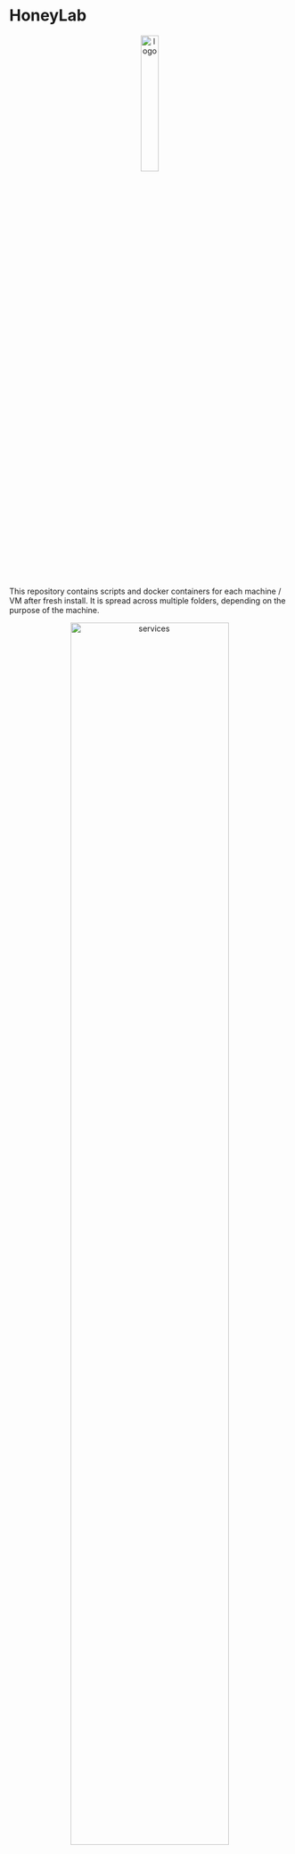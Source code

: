 # HoneyLab
<div class="intro" align="center">
    <img src="./img/logo.png" width="25%" alt="logo">
</div>

This repository contains scripts and docker containers for each machine / VM after fresh install. It is spread across multiple folders, depending on the purpose of the machine.

<div class="intro" align="center">
    <img src="./img/services.svg" width="75%" alt="services">
</div>

*[Icons](https://github.com/free-icons/free-icons)

# Proxmox
## Remove subscription popup:
```bash
cd /usr/share/javascript/proxmox-widget-toolkit
cp proxmoxlib.js proxmoxlib.js.bak
nano proxmoxlib.js
```
Replace the line:
`if (res ==`
with:
`if (false)`

## CPU temperature:
Install `lm-sensors` with `apt install lm-sensors` and then run `sensors` to see all sensors.

<div class="intro" align="center">
    <img src="./img/proxmox-sensors.png" width="50%" alt="sensors">
</div>

Open `/usr/share/perl5/PVE/API2/Nodes.pm ` and find:
```bash
$res->{pveversion} = PVE::pvecfg::package() . "/" .
    PVE::pvecfg::version_text();
 
my $dinfo = df('/', 1);     # output is bytes
```
Add line:
```bash
$res->{pveversion} = PVE::pvecfg::package() . "/" .
    PVE::pvecfg::version_text();
 
$res->{thermalstate} = `sensors`;

my $dinfo = df('/', 1);     # output is bytes
```

Then open `/usr/share/pve-manager/js/pvemanagerlib.js` and find:
```bash
Ext.define('PVE.node.StatusView', {
extend: 'PVE.panel.StatusView',
alias: 'widget.pveNodeStatus',

height: 300,
bodyPadding: '5 15 5 15',

layout: {
    type: 'table',
    columns: 2,
    tableAttrs: {
        style: {
            width: '100%'
        }
    }
},
```
Change `bodyPadding: '5 15 5 15'` to `bodyPadding: '20 15 20 15'` and `height` - this depends on how many sensors you have.

In the same file, find:
```bash
{
    itemId: 'version',
    colspan: 2,
    printBar: false,
    title: gettext('PVE Manager Version'),
    textField: 'pveversion',
    value: ''
}
```

And add - change for number of sensors:
```bash
{
    itemId: 'thermal1',
    colspan: 2,
    printBar: false,
    title: gettext('P-Cores Thermal State ℃'),
    textField: 'thermalstate',
    renderer:function(value){
        const c0 = value.match(/Core 0.*?\+([\d\.]+)Â/)[1];
        const c1 = value.match(/Core 4.*?\+([\d\.]+)Â/)[1];
        const c2 = value.match(/Core 8.*?\+([\d\.]+)Â/)[1];
        const c3 = value.match(/Core 12.*?\+([\d\.]+)Â/)[1];
        return `P0: ${c0} | P1: ${c1} | P2: ${c2} | P3: ${c3}`
        }
},
{
    itemId: 'thermal2',
    colspan: 2,
    printBar: false,
    title: gettext('E-Cores Thermal State ℃'),
    textField: 'thermalstate',
    renderer:function(value){
        const c0 = value.match(/Core 16.*?\+([\d\.]+)Â/)[1];
        const c1 = value.match(/Core 17.*?\+([\d\.]+)Â/)[1];
        const c2 = value.match(/Core 18.*?\+([\d\.]+)Â/)[1];
        const c3 = value.match(/Core 19.*?\+([\d\.]+)Â/)[1];
        const c4 = value.match(/Core 20.*?\+([\d\.]+)Â/)[1];
        const c5 = value.match(/Core 21.*?\+([\d\.]+)Â/)[1];
        const c6 = value.match(/Core 22.*?\+([\d\.]+)Â/)[1];
        const c7 = value.match(/Core 23.*?\+([\d\.]+)Â/)[1];
        return `E0: ${c0} | E1: ${c1} | E2: ${c2} | E3: ${c3} | E4: ${c4} | E5: ${c5} | E6: ${c6} | E7: ${c7}` >                }
}  
```

And lastly type `systemctl restart pveproxy` to apply changes.

Final result should look like this:
<div class="intro" align="center">
    <img src="./img/proxmox-temperature.png" width="100%" alt="temperature">
</div>

# Ansible
Before using Ansible, update your system and install following packages on host:
```bash
sudo apt install ansible sshpass -y
```

And other machines:
```bash
sudo apt install ansible -y
```

Before first use, create config file and change `host_key_checking` to `False`:
```bash
ansible-config init --disabled > ansible.cfg
```

Then edit [hosts](/Ansible/inventory/hosts) file.

Test connection to all machines:
```bash
ansible -i ./Ansible/inventory/hosts SRV_Collection -m ping --ask-pass
```

To run playbook, use:
```bash
ansible-playbook ./Ansible/playbooks/ssh-key.yaml -i ./Ansible/inventory/hosts --ask-pass
ansible-playbook ./Ansible/playbooks/SRV-Management.yaml -i ./Ansible/inventory/hosts --ask-become-pass
ansible-playbook ./Ansible/playbooks/SRV-Media.yaml -i ./Ansible/inventory/hosts --ask-become-pass
ansible-playbook ./Ansible/playbooks/SRV-Personal.yaml -i ./Ansible/inventory/hosts --ask-become-pass
ansible-playbook ./Ansible/playbooks/SRV-DNS.yaml -i ./Ansible/inventory/hosts --ask-become-pass
ansible-playbook ./Ansible/playbooks/SRV-DNS-BKP.yaml -i ./Ansible/inventory/hosts --ask-become-pass
```

# Before use
Before using this repo you may need to install git.
```bash
sudo apt install git -y
```

# PC-Personal postInstall.sh
To run script, you need to make it executable:
```bash
chmod +x postInstall.sh
```
Script will perform update and upgrade of the system, sets user do use docker without `sudo` and sets timezone. After that, it will install / remove following packages:

- ❌ LibreOffice
- Brave browser
- ❌ Firefox
- Docker
- Docker-compose
- VS Code
- DBeaver
- FileZilla
- Discord
- Wireguard
- Thunderbird

# Adguard home
```bash
curl -s -S -L https://raw.githubusercontent.com/AdguardTeam/AdGuardHome/master/scripts/install.sh | sh -s -- -v
```
[Blacklists](https://firebog.net/)

# Containers
- SRV-Management
    - Portainer
    - Watchtower
    - Adguardhome-sync
    - DuckDNS
    - Nginx Proxy Manager
    - Rustdesk
    - Wireguard
- SRV-Media
    - Portainer agent
    - Watchtower
    - Bazarr
    - Immich
    - Lidarr
    - Plex
    - Postgres
    - Prowlarr
    - Radarr
    - Redis
    - Transmission
- SRV-Personal
    - Portainer agent
    - Watchtower
    - Grafana
    - Homepage
    - MariaDB
    - NocoDB
    - Vaultwarden
- SRV-Cloud
    - Watchtower
    - Grav
    - Kasm
    - Minecraft
    - Nginx Proxy Manager
- Misc
    - Ignition gateway
    - Node-Red
    - Octoprint